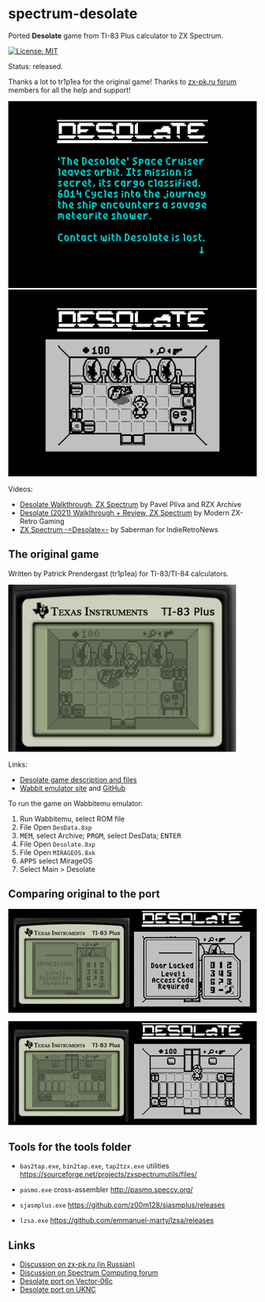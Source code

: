 # spectrum-desolate
Ported **Desolate** game from TI-83 Plus calculator to ZX Spectrum.

[![License: MIT](https://img.shields.io/badge/License-MIT-yellow.svg)](https://opensource.org/licenses/MIT)

Status: released.

Thanks a lot to tr1p1ea for the original game!
Thanks to [zx-pk.ru forum](https://zx-pk.ru/forum.php) members for all the help and support!

![](screenshot/port-story1.png)
![](screenshot/port-room1.png)

Videos:
 - [Desolate Walkthrough, ZX Spectrum](https://youtu.be/41zymtzSNes) by Pavel Plíva and RZX Archive
 - [Desolate (2021) Walkthrough + Review, ZX Spectrum](https://youtu.be/fsPbqdiyB0Y) by Modern ZX-Retro Gaming
 - [ZX Spectrum -=Desolate=-](https://youtu.be/ZGCxc-kQIGs) by Saberman for IndieRetroNews


## The original game

Written by Patrick Prendergast (tr1p1ea) for TI-83/TI-84 calculators.

![](screenshot/original-room1.png)

Links:
 - [Desolate game description and files](https://www.ticalc.org/archives/files/fileinfo/348/34879.html)
 - [Wabbit emulator site](http://wabbitemu.org/) and [GitHub](https://github.com/sputt/wabbitemu)

To run the game on Wabbitemu emulator:
 1. Run Wabbitemu, select ROM file
 2. File Open `DesData.8xp`
 3. <kbd>MEM</kbd>, select Archive; <kbd>PRGM</kbd>, select DesData; <kbd>ENTER</kbd>
 4. File Open `Desolate.8xp`
 5. File Open `MIRAGEOS.8xk`
 6. <kbd>APPS</kbd> select MirageOS
 7. Select Main > Desolate


## Comparing original to the port

![](screenshot/compare-doorlock.png)

![](screenshot/compare-room2.png)


## Tools for the tools folder

 - `bas2tap.exe`, `bin2tap.exe`, `tap2tzx.exe` utilities
   https://sourceforge.net/projects/zxspectrumutils/files/

 - `pasmo.exe` cross-assembler
   http://pasmo.speccy.org/

 - `sjasmplus.exe`
   https://github.com/z00m128/sjasmplus/releases

 - `lzsa.exe`
   https://github.com/emmanuel-marty/lzsa/releases


## Links

 - [Discussion on zx-pk.ru (in Russian)](https://zx-pk.ru/threads/32431-desolate-port-s-ti-83-plus.html)
 - [Discussion on Spectrum Computing forum](https://spectrumcomputing.co.uk/forums/viewtopic.php?f=9&t=4263)
 - [Desolate port on Vector-06c](https://github.com/nzeemin/vector06c-desolate)
 - [Desolate port on UKNC](https://github.com/nzeemin/uknc-desolate)

